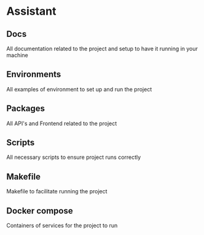 # Assistant

## Docs

All documentation related to the project and setup to have it running in your machine

## Environments

All examples of environment to set up and run the project

## Packages

All API's and Frontend related to the project

## Scripts

All necessary scripts to ensure project runs correctly

## Makefile

Makefile to facilitate running the project

## Docker compose

Containers of services for the project to run